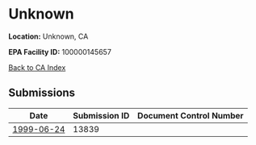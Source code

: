 # Unknown

**Location:** Unknown, CA

**EPA Facility ID:** 100000145657

[Back to CA Index](../../index.md)

## Submissions

| Date | Submission ID | Document Control Number |
|------|--------------|-------------------------|
| [1999-06-24](submissions/13839.md) | 13839 |  |
